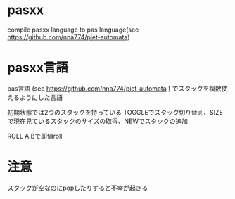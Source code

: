 # pasxx
compile pasxx language to pas language(see https://github.com/nna774/piet-automata)

# pasxx言語

pas言語 (see https://github.com/nna774/piet-automata ) でスタックを複数使えるようにした言語

初期状態では2つのスタックを持っている
TOGGLEでスタック切り替え、SIZEで現在見ているスタックのサイズの取得、NEWでスタックの追加

ROLL A Bで即値roll

# 注意
スタックが空なのにpopしたりすると不幸が起きる

